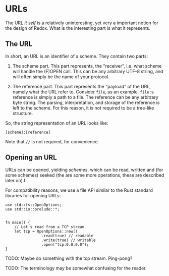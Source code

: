 URLs
====

The URL _it self_ is a relatively uninteresting, yet very a important notion for the design of Redox. What is the interesting part is what it represents.

The URL
-------

In short, an URL is an identifier of a scheme. They contain two parts:

1. The scheme part. This part represents, the "receiver", i.e. what scheme will handle the (F)OPEN call. This can be any arbitrary UTF-8 string, and will often simply be the name of your protocol.

2. The reference part. This part represents the "payload" of the URL, namely what the URL refer to. Consider `file`, as an example. `file:`s reference is simply a path to a file. The reference can be any arbitrary byte string. The parsing, interpretation, and storage of the reference is left to the scheme. For this reason, it is not required to be a tree-like structure.

So, the string representation of an URL looks like:

```
[scheme]:[reference]
```

Note that `//` is not required, for convenience.

Opening an URL
--------------

URLs can be opened, yielding _schemes_, which can be read, written and (for some schemes) seeked (the are some more operations, these are described later on).I

For compatibility reasons, we use a file API similar to the Rust standard libraries for opening URLs:

```
use std::fs::OpenOptions;
use std::io::prelude::*;


fn main() {
    // Let's read from a TCP stream
    let tcp = OpenOptions::new()
                .read(true) // readable
                .write(true) // writable
                .open("tcp:0.0.0.0");
}
```

TODO: Maybe do something with the tcp stream. Ping-pong?

TODO: The terminology may be somewhat confusing for the reader.
